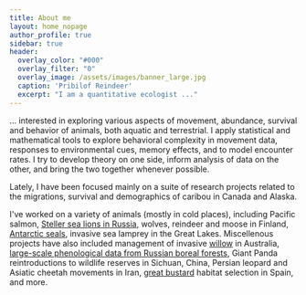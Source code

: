 ```yaml
---
title: About me
layout: home_nopage
author_profile: true
sidebar: true
header:
  overlay_color: "#000"
  overlay_filter: "0"
  overlay_image: /assets/images/banner_large.jpg
  caption: 'Pribilof Reindeer'
  excerpt: "I am a quantitative ecologist ..."
---
```


... interested in exploring various aspects of movement, abundance, survival and behavior of animals, both aquatic and terrestrial. I apply statistical and mathematical tools to explore behavioral complexity in movement data, responses to environmental cues, memory effects, and to model encounter rates. I try to develop theory on one side, inform analysis of data on the other, and bring the two together whenever possible.

Lately, I have been focused mainly on a suite of research projects related to the migrations, survival and demographics of caribou in Canada and Alaska. 

I've worked on a variety of animals (mostly in cold places), including Pacific salmon, [Steller sea lions in Russia](http://www.brillig.org/~elzizi/raykokegallery/sivuchi/sivuchi.html#sivuchi01), wolves, reindeer and moose in Finland, [Antarctic seals](http://en.wikipedia.org/wiki/Lobodontini), invasive sea lamprey in the Great Lakes. Miscellenous projects have also included management of invasive [willow](https://en.wikipedia.org/wiki/Salix_cinerea) in Australia,  [large-scale phenological data from Russian boreal forests](http://www.helsinki.fi/science/metapop/EBFB/), Giant Panda reintroductions to wildlife reserves in Sichuan, China, Persian leopard and Asiatic cheetah movements in Iran, [great bustard](https://upload.wikimedia.org/wikipedia/commons/9/90/Drop_f%C3%BAzat%C3%BD_%28Otis_tarda%29_%282416576086%29.jpg) habitat selection in Spain, and more.

